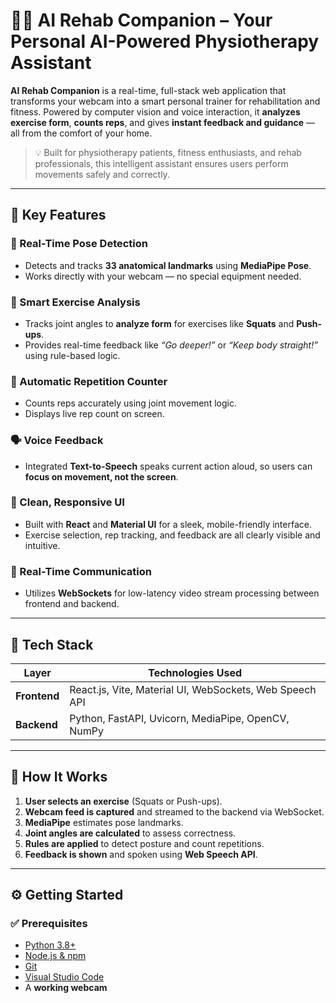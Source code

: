 # 🏋️‍♂️ AI Rehab Companion – Your Personal AI-Powered Physiotherapy Assistant

**AI Rehab Companion** is a real-time, full-stack web application that transforms your webcam into a smart personal trainer for rehabilitation and fitness. Powered by computer vision and voice interaction, it **analyzes exercise form**, **counts reps**, and gives **instant feedback and guidance** — all from the comfort of your home.

> 💡 Built for physiotherapy patients, fitness enthusiasts, and rehab professionals, this intelligent assistant ensures users perform movements safely and correctly.

---

## 🚀 Key Features

### 🎯 Real-Time Pose Detection  
- Detects and tracks **33 anatomical landmarks** using **MediaPipe Pose**.  
- Works directly with your webcam — no special equipment needed.

### 🧠 Smart Exercise Analysis  
- Tracks joint angles to **analyze form** for exercises like **Squats** and **Push-ups**.  
- Provides real-time feedback like _“Go deeper!”_ or _“Keep body straight!”_ using rule-based logic.

### 🔢 Automatic Repetition Counter  
- Counts reps accurately using joint movement logic.  
- Displays live rep count on screen.

### 🗣️ Voice Feedback  
- Integrated **Text-to-Speech** speaks current action aloud, so users can **focus on movement, not the screen**.

### 🧘 Clean, Responsive UI  
- Built with **React** and **Material UI** for a sleek, mobile-friendly interface.  
- Exercise selection, rep tracking, and feedback are all clearly visible and intuitive.

### 🔌 Real-Time Communication  
- Utilizes **WebSockets** for low-latency video stream processing between frontend and backend.

---

## 🧰 Tech Stack

| Layer        | Technologies Used |
|--------------|-------------------|
| **Frontend** | React.js, Vite, Material UI, WebSockets, Web Speech API |
| **Backend**  | Python, FastAPI, Uvicorn, MediaPipe, OpenCV, NumPy |

---

## 📸 How It Works

1. **User selects an exercise** (Squats or Push-ups).
2. **Webcam feed is captured** and streamed to the backend via WebSocket.
3. **MediaPipe** estimates pose landmarks.
4. **Joint angles are calculated** to assess correctness.
5. **Rules are applied** to detect posture and count repetitions.
6. **Feedback is shown** and spoken using **Web Speech API**.

---

## ⚙️ Getting Started

### ✅ Prerequisites

- [Python 3.8+](https://www.python.org/downloads/)
- [Node.js & npm](https://nodejs.org/en/download/)
- [Git](https://git-scm.com/downloads)
- [Visual Studio Code](https://code.visualstudio.com/)
- A **working webcam**

